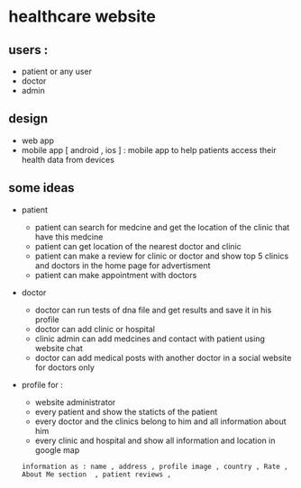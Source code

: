 # healthcare website

## users :
* patient or any user
* doctor
* admin

## design
* web app
* mobile app [ android , ios ] : mobile app to help patients access their health data from devices

## some ideas
* patient
  * patient can search for medcine and get the location of the clinic that have this medcine 
  * patient can get location of the nearest doctor and clinic
  * patient can make a review for clinic or doctor and show top 5 clinics and doctors in the home page for advertisment
  * patient can make appointment with doctors
* doctor
  * doctor can run tests of dna file and get results and save it in his profile
  * doctor can add clinic or hospital 
  * clinic admin can add medcines and contact with patient using website chat
  * doctor can add medical posts with another doctor in a social website for doctors only
  
* profile for :
  * website administrator
  * every patient and show the staticts of the patient
  * every doctor and the clinics belong to him and all information about him
  * every clinic and hospital and show all information and location in google map
  ```
  information as : name , address , profile image , country , Rate , About Me section  , patient reviews ,
  
  ```
 


 
 



